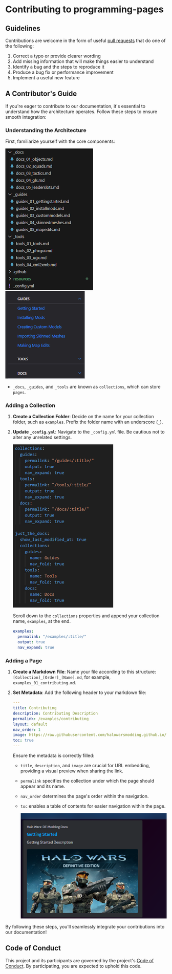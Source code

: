 # Contributing to programming-pages

## Guidelines

Contributions are welcome in the form of useful [pull requests](https://help.github.com/articles/creating-a-pull-request/) that do one of the following:

1. Correct a typo or provide clearer wording
1. Add missing information that will make things easier to understand
1. Identify a bug and the steps to reproduce it
1. Produce a bug fix or performance improvement
1. Implement a useful new feature

## A Contributor's Guide

If you're eager to contribute to our documentation, it's essential to understand how the architecture operates. Follow these steps to ensure smooth integration:

### Understanding the Architecture

First, familiarize yourself with the core components:

![](resources/images/contributing/1.png)
![](resources/images/contributing/2.png)

- `_docs`, `_guides`, and `_tools` are known as `collections`, which can store `pages`.

### Adding a Collection

1. **Create a Collection Folder**: Decide on the name for your collection folder, such as `examples`. Prefix the folder name with an underscore (`_`).

2. **Update `_config.yml`**: Navigate to the `_config.yml` file. Be cautious not to alter any unrelated settings.

   ![](resources/images/contributing/3.png)

   Scroll down to the `collections` properties and append your collection name, `examples`, at the end.

   ```yml
   examples:
     permalink: "/examples/:title/"
     output: true
     nav_expand: true
   ```

### Adding a Page

1. **Create a Markdown File**: Name your file according to this structure: `[Collection]_[Order]_[Name].md`, for example, `examples_01_contributing.md`.

2. **Set Metadata**: Add the following header to your markdown file:

   ```yml
   ---
   title: Contributing
   description: Contributing Description
   permalink: /examples/contributing
   layout: default
   nav_order: 1
   image: https://raw.githubusercontent.com/halowarsmodding.github.io/master/resources/images/metadata/header.png
   toc: true
   ---
   ```

   Ensure the metadata is correctly filled:
   - `title`, `description`, and `image` are crucial for URL embedding, providing a visual preview when sharing the link.
   - `permalink` specifies the collection under which the page should appear and its name.
   - `nav_order` determines the page's order within the navigation.
   - `toc` enables a table of contents for easier navigation within the page.

        ![](resources/images/contributing/4.png)

By following these steps, you'll seamlessly integrate your contributions into our documentation!


## Code of Conduct

This project and its participants are governed by the project's [Code of Conduct](CODE_OF_CONDUCT.md). By participating, you are expected to uphold this code.